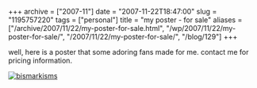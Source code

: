 +++
archive = ["2007-11"]
date = "2007-11-22T18:47:00"
slug = "1195757220"
tags = ["personal"]
title = "my poster - for sale"
aliases = ["/archive/2007/11/22/my-poster-for-sale.html", "/wp/2007/11/22/my-poster-for-sale/", "/2007/11/22/my-poster-for-sale/", "/blog/129"]
+++

well, here is a poster that some adoring fans made for me. contact me for
pricing information.

[![bismarkisms][1]][2]

[1]: http://farm3.static.flickr.com/2790/4082386890_8026cb3d46.jpg
[2]: http://www.flickr.com/photos/rjbismark90/4082386890/ (bismarkisms by ryanallanjohnson, on Flickr)

